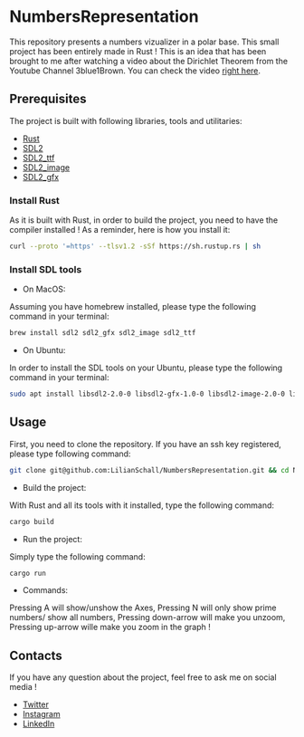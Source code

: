 # NumbersRepresentation
This repository presents a numbers vizualizer in a polar base. This small project has been entirely made in Rust ! 
This is an idea that has been brought to me after watching a video about the Dirichlet Theorem from the Youtube Channel 3blue1Brown. You can check the video [right here](https://www.youtube.com/watch?v=EK32jo7i5LQ&ab_channel=3Blue1Brown).

## Prerequisites

The project is built with following libraries, tools and utilitaries:

* [Rust](https://www.rust-lang.org/)
* [SDL2](https://www.libsdl.org/index.php)
* [SDL2_ttf](https://www.libsdl.org/projects/SDL_ttf/)
* [SDL2_image](https://www.libsdl.org/projects/SDL_image/)
* [SDL2_gfx](https://www.libsdl.org/index.php)

### Install Rust

As it is built with Rust, in order to build the project, you need to have the compiler installed !
As a reminder, here is how you install it:
```bash
curl --proto '=https' --tlsv1.2 -sSf https://sh.rustup.rs | sh
```

### Install SDL tools

* On MacOS:

Assuming you have homebrew installed, please type the following command in your terminal:
```bash
brew install sdl2 sdl2_gfx sdl2_image sdl2_ttf
````

* On Ubuntu:

In order to install the SDL tools on your Ubuntu, please type the following command in your terminal:
```bash
sudo apt install libsdl2-2.0-0 libsdl2-gfx-1.0-0 libsdl2-image-2.0-0 libsdl2-ttf-2.0-0
```

## Usage

First, you need to clone the repository. If you have an ssh key registered, please type following command:
```bash
git clone git@github.com:LilianSchall/NumbersRepresentation.git && cd NumbersRepresentation
```

* Build the project:

With Rust and all its tools with it installed, type the following command:
```bash
cargo build
```

* Run the project:

Simply type the following command:
```bash
cargo run
```

* Commands:

Pressing A will show/unshow the Axes,
Pressing N will only show prime numbers/ show all numbers,
Pressing down-arrow will make you unzoom,
Pressing up-arrow wille make you zoom in the graph !

## Contacts

If you have any question about the project, feel free to ask me on social media !

* [Twitter](https://twitter.com/lilixns)
* [Instagram](https://www.instagram.com/404lilian/)
* [LinkedIn](https://www.linkedin.com/in/lilian-schall-456338206/)
